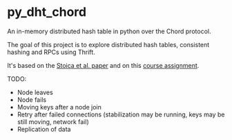 py_dht_chord
============

An in-memory distributed hash table in python over the Chord protocol.

The goal of this project is to explore distributed hash tables, consistent hashing and RPCs using Thrift.

It's based on the [Stoica et al. paper](http://ieeexplore.ieee.org/xpl/login.jsp?tp=&arnumber=1180543&url=http%3A%2F%2Fieeexplore.ieee.org%2Fxpls%2Fabs_all.jsp%3Farnumber%3D1180543) and on this [course assignment](https://seattle.poly.edu/wiki/EducationalAssignments/Chord).

TODO:
- Node leaves
- Node fails 
- Moving keys after a node join
- Retry after failed connections (stabilization may be running, keys may be still moving, network fail)
- Replication of data



